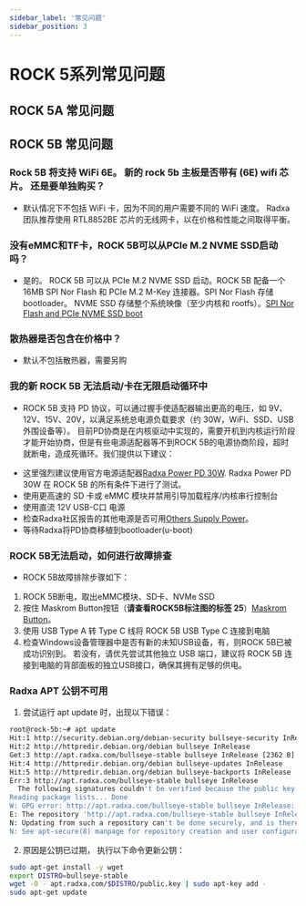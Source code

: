 ```yaml
---
sidebar_label: '常见问题'
sidebar_position: 3
---
```


# ROCK 5系列常见问题

## ROCK 5A 常见问题

## ROCK 5B 常见问题

### Rock 5B 将支持 WiFi 6E。 新的 rock 5b 主板是否带有 (6E) wifi 芯片。 还是要单独购买？

* 默认情况下不包括 WiFi 卡，因为不同的用户需要不同的 WiFi 速度。 Radxa 团队推荐使用 RTL8852BE 芯片的无线网卡，以在价格和性能之间取得平衡。

### 没有eMMC和TF卡，ROCK 5B可以从PCIe M.2 NVME SSD启动吗？

* 是的。 ROCK 5B 可以从 PCIe M.2 NVME SSD 启动。ROCK 5B 配备一个 16MB SPI Nor Flash 和 PCIe M.2 M-Key 连接器。SPI Nor Flash 存储 bootloader。 NVME SSD 存储整个系统映像（至少内核和 rootfs）。[SPI Nor Flash and PCIe NVME SSD boot](./m2-install)

### 散热器是否包含在价格中？
	
* 默认不包括散热器，需要另购

### 我的新 ROCK 5B 无法启动/卡在无限启动循环中

* ROCK 5B 支持 PD 协议，可以通过握手使适配器输出更高的电压，如 9V、12V、15V、20V，以满足系统总电源负载要求（约 30W，WiFi、SSD、USB 外围设备等）。 目前PD协商是在内核驱动中实现的，需要开机到内核运行阶段才能开始协商，但是有些电源适配器等不到ROCK 5B的电源协商阶段，超时就断电，造成死循环。我们提供以下建议：

- 这里强烈建议使用官方电源适配器[Radxa Power PD 30W](../../../accessories/pd_30w). Radxa Power PD 30W 在 ROCK 5B 的所有条件下进行了测试。
- 使用更高速的 SD 卡或 eMMC 模块并禁用引导加载程序/内核串行控制台
- 使用直流 12V USB-C口 电源
- 检查Radxa社区报告的其他电源是否可用[Others Supply Power](../accessories-guides/support_accessories)。
- 等待Radxa将PD协商移植到bootloader(u-boot)

### ROCK 5B无法启动，如何进行故障排查

* ROCK 5B故障排除步骤如下：
1. ROCK 5B断电，取出eMMC模块、SD卡、NVMe SSD
2. 按住 Maskrom Button按钮（**请查看ROCK5B标注图的标签 25**）[Maskrom Button](./overview)。
3. 使用 USB Type A 转 Type C 线将 ROCK 5B USB Type C 连接到电脑
4. 检查Windows设备管理器中是否有新的未知USB设备，有，则ROCK 5B已被成功识别到。 若没有，请优先尝试其他独立 USB 端口，建议将 ROCK 5B 连接到电脑的背部面板的独立USB接口，确保其拥有足够的供电。

### Radxa APT 公钥不可用

1. 尝试运行 apt update 时，出现以下错误：

```bash
root@rock-5b:~# apt update
Hit:1 http://security.debian.org/debian-security bullseye-security InRelease   
Hit:2 http://httpredir.debian.org/debian bullseye InRelease                    
Get:3 http://apt.radxa.com/bullseye-stable bullseye InRelease [2362 B]
Hit:4 http://httpredir.debian.org/debian bullseye-updates InRelease
Hit:5 http://httpredir.debian.org/debian bullseye-backports InRelease
Err:3 http://apt.radxa.com/bullseye-stable bullseye InRelease
  The following signatures couldn't be verified because the public key is not available: NO_PUBKEY 9B98116C9AA302C7
Reading package lists... Done
W: GPG error: http://apt.radxa.com/bullseye-stable bullseye InRelease: The following signatures couldn't be verified because the public key is not available: NO_PUBKEY 9B98116C9AA302C7
E: The repository 'http://apt.radxa.com/bullseye-stable bullseye InRelease' is not signed.
N: Updating from such a repository can't be done securely, and is therefore disabled by default.
N: See apt-secure(8) manpage for repository creation and user configuration details.
```
2. 原因是公钥已过期， 执行以下命令更新公钥：

```bash
sudo apt-get install -y wget
export DISTRO=bullseye-stable
wget -O - apt.radxa.com/$DISTRO/public.key | sudo apt-key add -
sudo apt-get update
```
